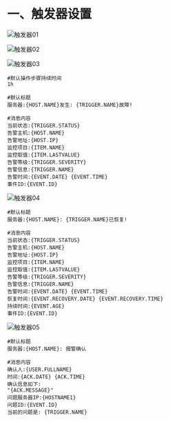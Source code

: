 # 一、触发器设置

  ![触发器01](https://github.com/Lancger/opslinux/blob/master/images/zabbix_trigger_01.png)
  
  
  ![触发器02](https://github.com/Lancger/opslinux/blob/master/images/zabbix_trigger_02.png)


  ![触发器03](https://github.com/Lancger/opslinux/blob/master/images/zabbix_trigger_03.png)

```
#默认操作步骤持续时间
1h

#默认标题
服务器:{HOST.NAME}发生: {TRIGGER.NAME}故障!

#消息内容
当前状态:{TRIGGER.STATUS}
告警主机:{HOST.NAME}
告警地址:{HOST.IP}
监控项目:{ITEM.NAME}
监控取值:{ITEM.LASTVALUE}
告警等级:{TRIGGER.SEVERITY}
告警信息:{TRIGGER.NAME}
告警时间:{EVENT.DATE} {EVENT.TIME}
事件ID:{EVENT.ID}
```

  ![触发器04](https://github.com/Lancger/opslinux/blob/master/images/zabbix_trigger_04.png)

```
#默认标题
服务器:{HOST.NAME}: {TRIGGER.NAME}已恢复!

#消息内容
当前状态:{TRIGGER.STATUS}
告警主机:{HOST.NAME}
告警地址:{HOST.IP}
监控项目:{ITEM.NAME}
监控取值:{ITEM.LASTVALUE}
告警等级:{TRIGGER.SEVERITY}
告警信息:{TRIGGER.NAME}
告警时间:{EVENT.DATE} {EVENT.TIME}
恢复时间:{EVENT.RECOVERY.DATE} {EVENT.RECOVERY.TIME}
持续时间:{EVENT.AGE}
事件ID:{EVENT.ID}
```

  ![触发器05](https://github.com/Lancger/opslinux/blob/master/images/zabbix_trigger_05.png)
  
  
```
#默认标题
服务器:{HOST.NAME}: 报警确认

#消息内容
确认人:{USER.FULLNAME} 
时间:{ACK.DATE} {ACK.TIME} 
确认信息如下:
"{ACK.MESSAGE}"
问题服务器IP:{HOSTNAME1}
问题ID:{EVENT.ID}
当前的问题是: {TRIGGER.NAME}
```
  
